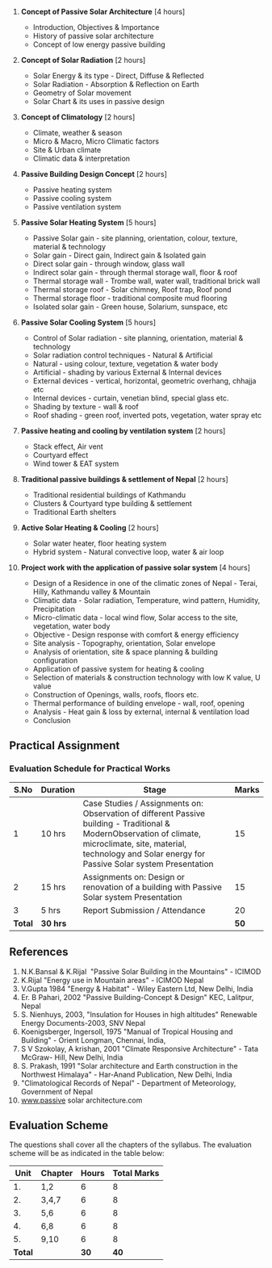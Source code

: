 1. **Concept of Passive Solar Architecture** [4 hours]
    * Introduction, Objectives & Importance
    * History of passive solar architecture
    * Concept of low energy passive building

2. **Concept of Solar Radiation** [2 hours]
    * Solar Energy & its type - Direct, Diffuse & Reflected
    * Solar Radiation - Absorption & Reflection on Earth
    * Geometry of Solar movement
    * Solar Chart & its uses in passive design

3. **Concept of Climatology** [2 hours]
    * Climate, weather & season
    * Micro & Macro, Micro Climatic factors
    * Site & Urban climate
    * Climatic data & interpretation

4. **Passive Building Design Concept** [2 hours]
    * Passive heating system
    * Passive cooling system
    * Passive ventilation system

5. **Passive Solar Heating System** [5 hours]
    * Passive Solar gain - site planning, orientation, colour, texture, material & technology
    * Solar gain - Direct gain, Indirect gain & Isolated gain
    * Direct solar gain - through window, glass wall
    * Indirect solar gain - through thermal storage wall, floor & roof
    * Thermal storage wall - Trombe wall, water wall, traditional brick wall
    * Thermal storage roof - Solar chimney, Roof trap, Roof pond
    * Thermal storage floor - traditional composite mud flooring
    * Isolated solar gain - Green house, Solarium, sunspace, etc

6. **Passive Solar Cooling System** [5 hours]
    * Control of Solar radiation - site planning, orientation, material & technology
    * Solar radiation control techniques - Natural & Artificial
    * Natural - using colour, texture, vegetation & water body
    * Artificial - shading by various External & Internal devices
    * External devices - vertical, horizontal, geometric overhang, chhajja etc
    * Internal devices - curtain, venetian blind, special glass etc.
    * Shading by texture - wall & roof
    * Roof shading - green roof, inverted pots, vegetation, water spray etc

7. **Passive heating and cooling by ventilation system** [2 hours]
    * Stack effect, Air vent
    * Courtyard effect
    * Wind tower & EAT system

8. **Traditional passive buildings & settlement of Nepal** [2 hours]
    * Traditional residential buildings of Kathmandu
    * Clusters & Courtyard type building & settlement
    * Traditional Earth shelters

9. **Active Solar Heating & Cooling** [2 hours]
    * Solar water heater, floor heating system
    * Hybrid system - Natural convective loop, water & air loop

10. **Project work with the application of passive solar system** [4 hours]
    * Design of a Residence in one of the climatic zones of Nepal - Terai, Hilly, Kathmandu valley & Mountain
    * Climatic data - Solar radiation, Temperature, wind pattern, Humidity, Precipitation
    * Micro-climatic data - local wind flow, Solar access to the site, vegetation, water body
    * Objective - Design response with comfort & energy efficiency
    * Site analysis - Topography, orientation, Solar envelope
    * Analysis of orientation, site & space planning & building configuration
    * Application of passive system for heating & cooling
    * Selection of materials & construction technology with low K value, U value
    * Construction of Openings, walls, roofs, floors etc.
    * Thermal performance of building envelope - wall, roof, opening
    * Analysis - Heat gain & loss by external, internal & ventilation load
    * Conclusion

## Practical Assignment

### Evaluation Schedule for Practical Works

| S.No      | Duration   | Stage                                                                                                                                                                                                                  | Marks  |
| --------- | ---------- | ---------------------------------------------------------------------------------------------------------------------------------------------------------------------------------------------------------------------- | ------ |
| 1         | 10 hrs     | Case Studies / Assignments on: Observation of different Passive building - Traditional & ModernObservation of climate, microclimate, site, material, technology and Solar energy for Passive Solar system Presentation | 15     |
| 2         | 15 hrs     | Assignments on: Design or renovation of a building with Passive Solar system Presentation                                                                                                                              | 15     |
| 3         | 5 hrs      | Report Submission / Attendance                                                                                                                                                                                         | 20     |
| **Total** | **30 hrs** |                                                                                                                                                                                                                        | **50** |

## References

1. N.K.Bansal & K.Rijal  "Passive Solar Building in the Mountains" - ICIMOD
2. K.Rijal "Energy use in Mountain areas" - ICIMOD Nepal
3. V.Gupta 1984 "Energy & Habitat" - Wiley Eastern Ltd, New Delhi, India
4. Er. B Pahari, 2002 "Passive Building-Concept & Design" KEC, Lalitpur, Nepal
5. S. Nienhuys, 2003, "Insulation for Houses in high altitudes" Renewable Energy Documents-2003, SNV Nepal
6. Koenigsberger, Ingersoll, 1975 "Manual of Tropical Housing and Building" - Orient Longman, Chennai, India,
7. S V Szokolay, A krishan, 2001 "Climate Responsive Architecture" - Tata McGraw- Hill, New Delhi, India
8. S. Prakash, 1991 "Solar architecture and Earth construction in the Northwest Himalaya" - Har-Anand Publication, New Delhi, India
9. "Climatological Records of Nepal" - Department of Meteorology, Government of Nepal
10. www.passive solar architecture.com

## Evaluation Scheme

The questions shall cover all the chapters of the syllabus. The evaluation scheme will be as indicated in the table below:

| Unit      | Chapter | Hours  | Total Marks |
| --------- | ------- | ------ | ----------- |
| 1.        | 1,2     | 6      | 8           |
| 2.        | 3,4,7   | 6      | 8           |
| 3.        | 5,6     | 6      | 8           |
| 4.        | 6,8     | 6      | 8           |
| 5.        | 9,10    | 6      | 8           |
| **Total** |         | **30** | **40**      |

